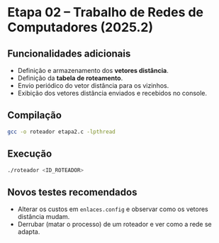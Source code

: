 # Etapa 02 – Trabalho de Redes de Computadores (2025.2)

## Funcionalidades adicionais
- Definição e armazenamento dos **vetores distância**.
- Definição da **tabela de roteamento**.
- Envio periódico do vetor distância para os vizinhos.
- Exibição dos vetores distância enviados e recebidos no console.

## Compilação
```bash
gcc -o roteador etapa2.c -lpthread
```

## Execução
```bash
./roteador <ID_ROTEADOR>
```

## Novos testes recomendados
- Alterar os custos em `enlaces.config` e observar como os vetores distância mudam.
- Derrubar (matar o processo) de um roteador e ver como a rede se adapta.
